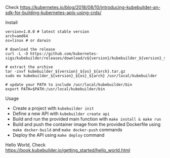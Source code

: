 Check https://kubernetes.io/blog/2018/08/10/introducing-kubebuilder-an-sdk-for-building-kubernetes-apis-using-crds/

Install

```
version=1.0.0 # latest stable version
arch=amd64
os=linux # or darwin

# download the release
curl -L -O https://github.com/kubernetes-sigs/kubebuilder/releases/download/v${version}/kubebuilder_${version}_${os}_${arch}.tar.gz

# extract the archive
tar -zxvf kubebuilder_${version}_${os}_${arch}.tar.gz
sudo mv kubebuilder_${version}_${os}_${arch} /usr/local/kubebuilder

# update your PATH to include /usr/local/kubebuilder/bin
export PATH=$PATH:/usr/local/kubebuilder/bin
```

Usage

* Create a project with `kubebuilder init`
* Define a new API with `kubebuilder create api`
* Build and run the provided main function with `make install & make run`
* Build and push the container image from the provided Dockerfile using `make docker-build` and `make docker-push` commands
* Deploy the API using `make deploy` command

Hello World, Check https://book.kubebuilder.io/getting_started/hello_world.html
